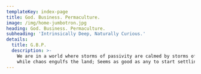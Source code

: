 ```yaml
---
templateKey: index-page
title: God. Business. Permaculture.
image: /img/home-jumbotron.jpg
heading: God. Business. Permaculture.
subheading: 'Intrinsically Deep, Naturally Curious.'
details:
  title: G.B.P.
  description: >-
    We are in a world where storms of passivity are calmed by storms of fire,
    while chaos engulfs the land; Seems as good as any to start settling.
---
```

